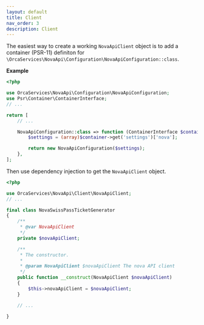 ```yaml
---
layout: default
title: Client
nav_order: 3
description: Client
---
```


The easiest way to create a working `NovaApiClient` object is to add a container (PSR-11)
definiton for `\OrcaServices\NovaApi\Configuration\NovaApiConfiguration::class`.

**Example**

```php
<?php

use OrcaServices\NovaApi\Configuration\NovaApiConfiguration;
use Psr\Container\ContainerInterface;
// ...

return [
    // ...

    NovaApiConfiguration::class => function (ContainerInterface $container) {
        $settings = (array)$container->get('settings')['nova'];

        return new NovaApiConfiguration($settings);
    },
];
```

Then use dependency injection to get the `NovaApiClient` object.

```php
<?php

use OrcaServices\NovaApi\Client\NovaApiClient;
// ...

final class NovaSwissPassTicketGenerator
{
    /**
     * @var NovaApiClient
     */
    private $novaApiClient;

    /**
     * The constructor.
     *
     * @param NovaApiClient $novaApiClient The nova API client
     */
    public function __construct(NovaApiClient $novaApiClient)
    {
        $this->novaApiClient = $novaApiClient;
    }

    // ...

}
```
